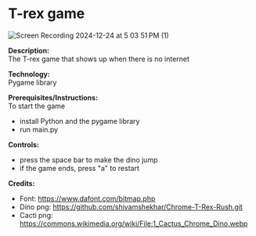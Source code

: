 # T-rex game

![Screen Recording 2024-12-24 at 5 03 51 PM (1)](https://github.com/user-attachments/assets/3369d74b-0539-4b40-90e9-e0b71058487c)

**Description:**  
The T-rex game that shows up when there is no internet  

**Technology:**  
Pygame library  

**Prerequisites/Instructions:**  
To start the game  
  * install Python and the pygame library  
  * run main.py  

**Controls:**  
* press the space bar to make the dino jump  
* if the game ends, press "a" to restart  

**Credits:**  
* Font: https://www.dafont.com/bitmap.php  
* Dino png: https://github.com/shivamshekhar/Chrome-T-Rex-Rush.git  
* Cacti png: https://commons.wikimedia.org/wiki/File:1_Cactus_Chrome_Dino.webp  
